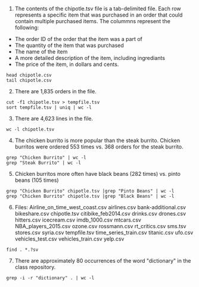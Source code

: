 

1. The contents of the chipotle.tsv file is a tab-delimited file. Each row represents a specific item that was purchased in an order that could contain multiple purchased items. The colummns represent the following:

* The order ID of the order that the item was a part of
* The quantity of the item that was purchased
* The name of the item
* A more detailed description of the item, including ingrediants
* The price of the item, in dollars and cents.

```
head chipotle.csv
tail chipotle.csv
```

2. There are 1,835 orders in the file.

```
cut -f1 chipotle.tsv > tempfile.tsv
sort tempfile.tsv | uniq | wc -l
```

3. There are 4,623 lines in the file.

```
wc -l chipotle.tsv
```

4. The chicken burrito is more popular than the steak burrito. Chicken burritos were ordered 553 times vs. 368 orders for the steak burrito.

```
grep "Chicken Burrito" | wc -l
grep "Steak Burrito" | wc -l
```

5. Chicken burritos more often have black beans (282 times) vs. pinto beans (105 times)

```
grep "Chicken Burrito" chipotle.tsv |grep "Pinto Beans" | wc -l
grep "Chicken Burrito" chipotle.tsv |grep "Black Beans" | wc -l
```

6. Files:
Airline_on_time_west_coast.csv
airlines.csv
bank-additional.csv
bikeshare.csv
chipotle.tsv
citibike_feb2014.csv
drinks.csv
drones.csv
hitters.csv
icecream.csv
imdb_1000.csv
mtcars.csv
NBA_players_2015.csv
ozone.csv
rossmann.csv
rt_critics.csv
sms.tsv
stores.csv
syria.csv
tempfile.tsv
time_series_train.csv
titanic.csv
ufo.csv
vehicles_test.csv
vehicles_train.csv
yelp.csv

```
find . *.?sv
```

7. There are approximately 80 occurrences of the word "dictionary" in the class repository.

```
grep -i -r "dictionary" . | wc -l
```
